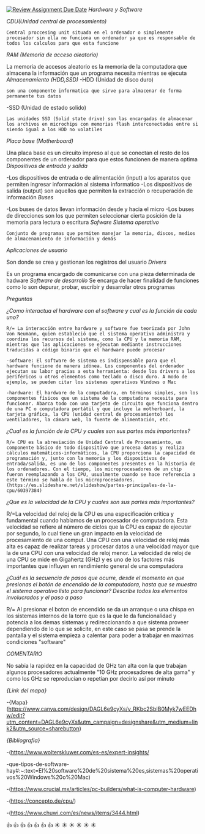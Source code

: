 [![Review Assignment Due Date](https://classroom.github.com/assets/deadline-readme-button-22041afd0340ce965d47ae6ef1cefeee28c7c493a6346c4f15d667ab976d596c.svg)](https://classroom.github.com/a/sTWg933Z)
*Hardware y Software* 

  _CDU(Unidad central de procesamiento)_

    Central proccesing unit situada en el ordenador o simplemente procesador sin ella no funciona un ordenador ya que es responsable de todos los calculos para que esta funcione
  _RAM (Memoria de acceso aleatorio)_

   La memoria de accesos aleatorio es la memoria de la computadora que almacena la información que un programa necesita mientras se ejecuta
  _Almacenamiento (HDD,SSD)_
   -HDD (Unidad de disco duro)

    son una componente informatica que sirve para almacenar de forma permanente tus datos 
   -SSD (Unidad de estado solido)

    Las unidades SSD (Solid state drive) son las encargadas de almacenar los archivos en microchips con memorias flash interconectadas entre si siendo igual a los HDD no volatiles
  _Placa base (Motherboard)_

   Una placa base es un circuito impreso al que se conectan  el resto de los componentes de un ordenador para que estos funcionen de manera optima
  _Dispositivos de entrada y salida_ 

   -Los dispositivos de entrada o de alimentación (input) a los aparatos que permiten ingresar información al sistema informatico 
   -Los dispositivos de salida (output) son aquellos que permiten la extracción o recuperación de información
  _Buses_

   -Los buses de datos llevan información desde y hacia el micro 
   -Los buses de direcciones son los que permiten seleccionar cierta posición de la memoria para lectura o escritura
  _Sofware Sistema operativo_

    Conjunto de programas que permiten manejar la memoria, discos, medios de almacenamiento de información y demás
  _Aplicaciones de usuario_

   Son donde se crea y gestionan los registros del usuario
  _Drivers_

   Es un programa encargado de comunicarse con una pieza determinada de hadware
  _Software de desarrollo_
   Se encarga de hacer finalidad de funciones como lo son depurar, probar, escribir y desarrolar otros programas

  *Preguntas*

  _¿Como interactua el hardware con el software y cual es la función de cada uno?_

    R/= La interacción entre hardware y software fue teorizada por John Von Neumann, quien estableció que el sistema operativo administra y coordina los recursos del sistema, como la CPU y la memoria RAM, mientras que las aplicaciones se ejecutan mediante instrucciones traducidas a código binario que el hardware puede procesar 

    -software: El software de sistema es indispensable para que el hardware funcione de manera idónea. Los componentes del ordenador ejecutan su labor gracias a esta herramienta: desde los drivers a los periféricos u otros elementos como teclado o disco duro. A modo de ejemplo, se pueden citar los sistemas operativos Windows o Mac

    -hardware: El hardware de la computadora, en términos simples, son los componentes físicos que un sistema de la computadora necesita para funcionar. Abarca todo con una tarjeta de circuito que funciona dentro de una PC o computadora portátil y que incluye la motherboard, la tarjeta gráfica, la CPU (unidad central de procesamiento) los ventiladores, la cámara web, la fuente de alimentación, etc.

  _¿Cual es la función de la CPU y cuales son sus partes más importantes?_

    R/= CPU es la abreviación de Unidad Central de Procesamiento, un componente básico de todo dispositivo que procesa datos y realiza cálculos matemáticos-informáticos, la CPU proporciona la capacidad de programación y, junto con la memoria y los dispositivos de entrada/salida, es uno de los componentes presentes en la historia de los ordenadores. Con el tiempo, los microprocesadores de un chip fueron reemplazando a los CPU, usualmente cuando se hace referencia a este término se habla de los microprocesadores.
    (https://es.slideshare.net/slideshow/partes-principales-de-la-cpu/60397384)

  _¿Que es la velocidad de la CPU y cuales son sus partes más importantes?_

   R/=La velocidad del reloj de la CPU es una especificación crítica y fundamental cuando hablamos de un procesador de computadora. Esta velocidad se refiere al número de ciclos que la CPU es capaz de ejecutar por segundo, lo cual tiene un gran impacto en la velocidad de procesamiento de una comput. Una CPU con una velocidad de reloj más alta es capaz de realizar tareas y procesar datos a una velocidad mayor que la de una CPU con una velocidad de reloj menor. La velocidad de reloj de una CPU se mide en Gigahertz (GHz) y es uno de los factores más importantes que influyen en rendimiento general de una computadora

  _¿Cuál es la secuencia de pasos que ocurre, desde el momento en que presionas el botón de encendido de la computadora, hasta que se muestra el sistema operativo listo para funcionar? Describe todos los elementos involucrados y el paso a paso_

   R/= Al presionar el boton de encendido se da un arranque o una chispa en los sistemas internos de la torre que es la que le da funcionalidad y potencia a los demas sistemas y redireccionando a que sistema proveer dependiendo de lo que se solicite, en este caso se pasa se prende la pantalla y el sistema empieza a calentar para poder a trabajar en maximas condiciones "software"

  *COMENTARIO*

   No sabia la rapidez en la capacidad de GHz tan alta con la que trabajan algunos procesadores actualmente "10 GHz procesadores de alta gama" y como los GHz se reproducian o repetían por decirlo así por minuto


*{Link del mapa}*

-{Mapa}(https://www.canva.com/design/DAGL6e9cyXs/v_RKbc2SbIB0Myk7wEEDhw/edit?utm_content=DAGL6e9cyXs&utm_campaign=designshare&utm_medium=link2&utm_source=sharebutton) 

*{Bibliografia}*

-(https://www.wolterskluwer.com/es-es/expert-insights/

-que-tipos-de-software-hay#:~:text=El%20software%20de%20sistema%20es,sistemas%20operativos%20Windows%20o%20Mac)

-(https://www.crucial.mx/articles/pc-builders/what-is-computer-hardware)

-(https://concepto.de/cpu/)

-(https://www.chuwi.com/es/news/items/3444.html)

:+1:  :+1:  :+1: :+1: :+1: :+1: :+1: 
       :sunny:     :sunny:     :sunny:     :sunny:    :sunny:     :sunny:


